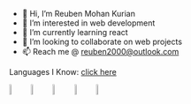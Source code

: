 - 👋 Hi, I’m Reuben Mohan Kurian
- 👀 I’m interested in web development
- 🌱 I’m currently learning react 
- 💞️ I’m looking to collaborate on web projects
- 📫 Reach me @ reuben2000@outlook.com


Languages I Know:
 [click here](www.google.com)


<img src="https://user-images.githubusercontent.com/68062270/174033467-7242495f-979c-4eea-a7d6-cfc7c3a55ad6.png" width=7% height=7%> <img src="https://user-images.githubusercontent.com/68062270/174033471-93e6d8a3-6c21-44ba-8e04-25fb6c1ae652.png" width=7% height=7%> <img src="https://user-images.githubusercontent.com/68062270/174034351-3d84fac2-a53f-492f-bc9e-c08231f9398f.png" width=7% height=7%> <img src="https://user-images.githubusercontent.com/68062270/174033481-1092f1a2-d5f5-45a5-9665-80412f91b7eb.jpg" width=7% height=7%> <img src="https://user-images.githubusercontent.com/68062270/174033482-efdcd02e-f8e4-4728-9ce2-908f018347c1.jpg" width=7% height=7%>






